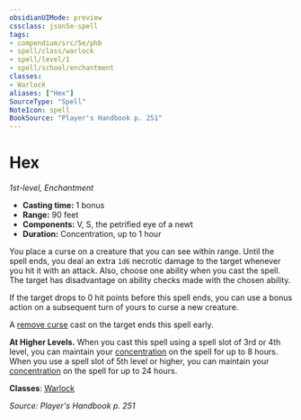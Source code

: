 ```yaml
---
obsidianUIMode: preview
cssclass: json5e-spell
tags:
- compendium/src/5e/phb
- spell/class/warlock
- spell/level/1
- spell/school/enchantment
classes:
- Warlock
aliases: ["Hex"]
SourceType: "Spell"
NoteIcon: spell
BookSource: "Player's Handbook p. 251"
---
```

# Hex
*1st-level, Enchantment*  

- **Casting time:** 1 bonus
- **Range:** 90 feet
- **Components:** V, S, the petrified eye of a newt
- **Duration:** Concentration, up to 1 hour

You place a curse on a creature that you can see within range. Until the spell ends, you deal an extra `1d6` necrotic damage to the target whenever you hit it with an attack. Also, choose one ability when you cast the spell. The target has disadvantage on ability checks made with the chosen ability.

If the target drops to 0 hit points before this spell ends, you can use a bonus action on a subsequent turn of yours to curse a new creature.

A [remove curse](/2-Mechanics/CLI/spells/remove-curse.md) cast on the target ends this spell early.

**At Higher Levels.** When you cast this spell using a spell slot of 3rd or 4th level, you can maintain your [concentration](/2-Mechanics/CLI/rules/conditions.md#concentration) on the spell for up to 8 hours. When you use a spell slot of 5th level or higher, you can maintain your [concentration](/2-Mechanics/CLI/rules/conditions.md#concentration) on the spell for up to 24 hours.

**Classes**: [Warlock](/2-Mechanics/CLI/classes/warlock.md)

*Source: Player's Handbook p. 251*